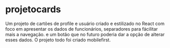# projetocards
 Um projeto de cartões de profile e usuário criado e estilizado no React com foco em apresentar os dados de funcionários, separadores para fácilitar mais a navegação. e um botão que no futuro poderia dar a opção de alterar esses dados. O projeto todo foi criado mobilefirst.
